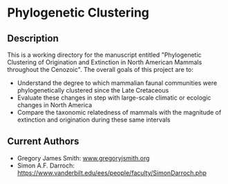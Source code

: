 # Phylogenetic  Clustering   

## Description

This is a working directory for the manuscript entitled "Phylogenetic Clustering of Origination and Extinction in North American Mammals throughout the Cenozoic". 
The overall goals of this project are to:

* Understand the degree to which mammalian faunal communities were phylogenetically clustered since the Late Cretaceous
* Evaluate these changes in step with large-scale climatic or ecologic changes in North America
* Compare the taxonomic relatedness of mammals with the magnitude of extinction and origination during these same intervals

## Current Authors

* Gregory James Smith: www.gregoryjsmith.org
* Simon A.F. Darroch: https://www.vanderbilt.edu/ees/people/faculty/SimonDarroch.php

